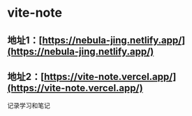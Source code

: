 # vite-note

## 地址1：[https://nebula-jing.netlify.app/](https://nebula-jing.netlify.app/)
## 地址2：[https://vite-note.vercel.app/](https://vite-note.vercel.app/)

记录学习和笔记